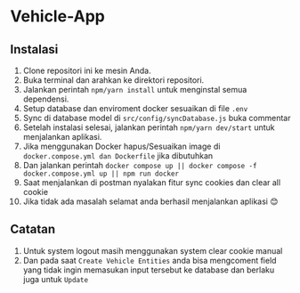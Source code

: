 # Vehicle-App

## Instalasi

1. Clone repositori ini ke mesin Anda.
2. Buka terminal dan arahkan ke direktori repositori.
3. Jalankan perintah `npm/yarn install` untuk menginstal semua dependensi.
4. Setup database dan enviroment docker sesuaikan di file `.env`
5. Sync di database model di `src/config/syncDatabase.js` buka commentar
6. Setelah instalasi selesai, jalankan perintah `npm/yarn dev/start` untuk menjalankan aplikasi.
8. Jika menggunakan Docker hapus/Sesuaikan image di `docker.compose.yml dan Dockerfile` jika dibutuhkan
9. Dan jalankan perintah `docker compose up || docker compose -f docker.compose.yml up || npm run docker`
10. Saat menjalankan di postman nyalakan fitur sync cookies dan clear all cookie 
11. Jika tidak ada masalah selamat anda berhasil menjalankan aplikasi 😊

## Catatan
1. Untuk system logout masih menggunakan system clear cookie manual
2. Dan pada saat `Create Vehicle Entities` anda bisa mengcoment field yang tidak ingin memasukan input tersebut ke database dan berlaku juga untuk `Update`

